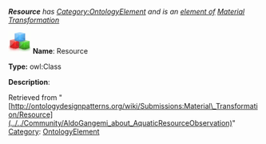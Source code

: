 ___Resource__ has [Category:OntologyElement](../../Category/OntologyElement "Category:OntologyElement") and is an [element of](../../Property/ElementOf "Property:ElementOf") [Material Transformation](../../Submissions/Material_Transformation "Submissions:Material Transformation")_


  




[![Class](../../images/thumb/2/27/Class.gif/45px-Class.gif)](../../Image/Class.gif "Class")
__Name__: Resource 


__Type:__ owl:Class 


__Description__: 





Retrieved from "[http://ontologydesignpatterns.org/wiki/Submissions:Material\_Transformation/Resource](../../Community/AldoGangemi_about_AquaticResourceObservation)"
 [Category](http://ontologydesignpatterns.org/wiki/Special:Categories "Special:Categories"): [OntologyElement](../../Category/OntologyElement "Category:OntologyElement")